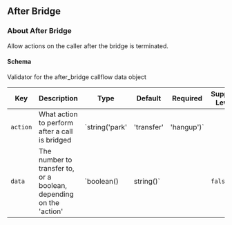 ## After Bridge

### About After Bridge

Allow actions on the caller after the bridge is terminated.

#### Schema

Validator for the after_bridge callflow data object



Key | Description | Type | Default | Required | Support Level
--- | ----------- | ---- | ------- | -------- | -------------
`action` | What action to perform after a call is bridged | `string('park' | 'transfer' | 'hangup')` |   | `false` |  
`data` | The number to transfer to, or a boolean, depending on the 'action' | `boolean() | string()` |   | `false` |  




